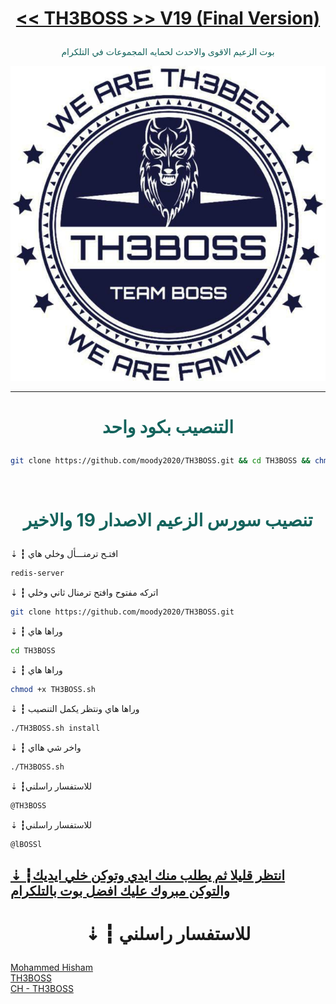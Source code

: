 # <p align="center" style="color:#cb3349" > [<< TH3BOSS >> V19 (Final Version)](https://telegram.me/llDEV1ll)

 <p align="center" style="color: #14635c;" > بوت الزعيم الاقوى والاحدث لحمايه المجموعات في التلكرام
<p align="center"><img src="زعيم.jpg" alt="بوت زعيم" title="بوت زعيم">

***

# <p align="center" style="color: #14635c;" > التنصيب بكود واحد
```sh
git clone https://github.com/moody2020/TH3BOSS.git && cd TH3BOSS && chmod +x TH3BOSS.sh && ./TH3BOSS.sh install && ./TH3BOSS.sh
```


<br>

# <p align="center" style="color: #14635c;" >  تنصيب سورس الزعيم الاصدار 19 والاخير

⇣ ┇  افتـح ترمنـــأل وخلي هاي
```sh
redis-server
```
⇣ ┇  اتركه مفتوح وافتح ترمنال ثاني وخلي
```sh
git clone https://github.com/moody2020/TH3BOSS.git
```
⇣ ┇  وراها هاي
```sh
cd TH3BOSS
```
⇣ ┇  وراها هاي 
```sh
chmod +x TH3BOSS.sh
```
⇣ ┇  وراها هاي ونتظر يكمل التنصيب 
```sh
./TH3BOSS.sh install
```
⇣ ┇  واخر شي هااي 
```sh
./TH3BOSS.sh
```
⇣ ┇للاستفسار راسلني 
```sh
@TH3BOSS
```
⇣ ┇للاستفسار راسلني 
```sh
@lBOSSl
```
##  [⇣ ┇انتظر قليلا ثم يطلب منك ايدي وتوكن خلي ايديك والتوكن مبروك عليك افضل بوت بالتلكرام](https://telegram.me/llDEV1ll)
# <p align="center"> ⇣ ┇  للاستفسار راسلني 

  [Mohammed Hisham](https://telegram.me/TH3BOSS) <br>
  [TH3BOSS](https://telegram.me/LBOSSL) <br>
  [CH - TH3BOSS](https://telegram.me/LLDEV1LL) 
